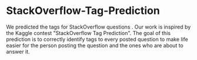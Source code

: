 # StackOverflow-Tag-Prediction
We predicted the tags for StackOverflow questions . Our work is inspired by the Kaggle contest "StackOverflow Tag Prediction". The goal of this prediction is to correctly identify tags to every posted question to make life easier for the person posting the question and the ones who are about to answer it.
